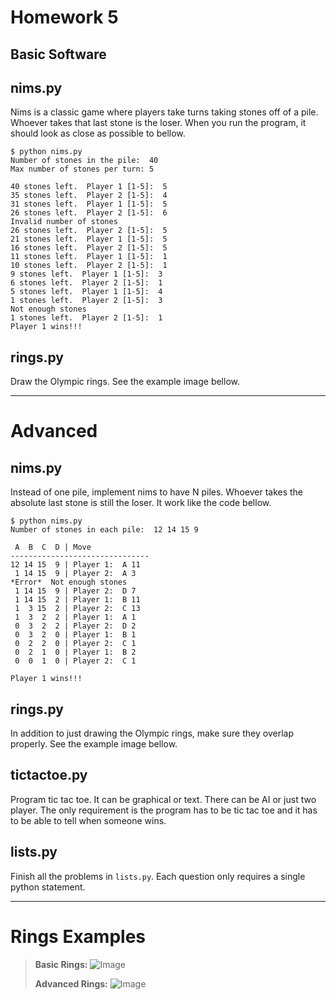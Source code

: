 Homework 5
===================
Basic Software
-------------------

## nims.py
Nims is a classic game where players take turns taking stones off of a pile.  Whoever takes that last stone is the loser.  When you run the program, it should look as close as possible to bellow.

```
$ python nims.py
Number of stones in the pile:  40
Max number of stones per turn: 5

40 stones left.  Player 1 [1-5]:  5
35 stones left.  Player 2 [1-5]:  4
31 stones left.  Player 1 [1-5]:  5
26 stones left.  Player 2 [1-5]:  6
Invalid number of stones
26 stones left.  Player 2 [1-5]:  5
21 stones left.  Player 1 [1-5]:  5
16 stones left.  Player 2 [1-5]:  5
11 stones left.  Player 1 [1-5]:  1
10 stones left.  Player 2 [1-5]:  1
9 stones left.  Player 1 [1-5]:  3
6 stones left.  Player 2 [1-5]:  1
5 stones left.  Player 1 [1-5]:  4
1 stones left.  Player 2 [1-5]:  3
Not enough stones
1 stones left.  Player 2 [1-5]:  1
Player 1 wins!!!
```

## rings.py
Draw the Olympic rings. See the example image bellow.


----

# Advanced

## nims.py
Instead of one pile, implement nims to have N piles.  Whoever takes the absolute last stone is still the loser.  It work like the code bellow.

```
$ python nims.py
Number of stones in each pile:  12 14 15 9

 A  B  C  D | Move
-------------------------------
12 14 15  9 | Player 1:  A 11
 1 14 15  9 | Player 2:  A 3
*Error*  Not enough stones
 1 14 15  9 | Player 2:  D 7
 1 14 15  2 | Player 1:  B 11
 1  3 15  2 | Player 2:  C 13
 1  3  2  2 | Player 1:  A 1
 0  3  2  2 | Player 2:  D 2
 0  3  2  0 | Player 1:  B 1
 0  2  2  0 | Player 2:  C 1
 0  2  1  0 | Player 1:  B 2
 0  0  1  0 | Player 2:  C 1

Player 1 wins!!!
```

## rings.py
In addition to just drawing the Olympic rings, make sure they overlap properly.  See the example image bellow.


## tictactoe.py
Program tic tac toe.  It can be graphical or text.  There can be AI or just two player.  The only requirement is the program has to be tic tac toe and it has to be able to tell when someone wins.


## lists.py
Finish all the problems in `lists.py`.  Each question only requires a single python statement.

----

# Rings Examples
> **Basic Rings:**
> ![Image](https://github.com/HampshireCS/CS112-Spring2012/raw/master/hw05/example_rings_basic.png)
>
> **Advanced Rings:**
> ![Image](https://github.com/HampshireCS/CS112-Spring2012/raw/master/hw05/example_rings_adv.png)
